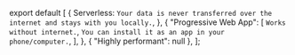export default [
{
Serverless: `Your data is never transferred over the internet and stays with you locally.`,
},
{
"Progressive Web App": [
`Works without internet.`,
`You can install it as an app in your phone/computer.`,
],
},
{ "Highly performant": null },
];
